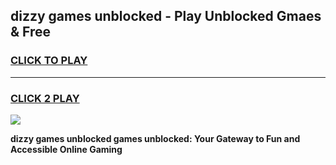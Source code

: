 
## dizzy games unblocked - Play Unblocked Gmaes & Free
<h3>
<a href="https://news.freeplayer.one?title=dizzy_games_unblocked&ref=23F">CLICK TO PLAY</a></h3>
<hr>

<h3>
<a href="https://news.freeplayer.one?title=dizzy_games_unblocked&ref=23F">CLICK 2 PLAY</a>
  
</h3>

<a href="https://news.freeplayer.one?title=dizzy_games_unblocked&ref=23F/"><img src="https://clearcache.store/games.png"></a>


**dizzy games unblocked games unblocked: Your Gateway to Fun and Accessible Online Gaming**
